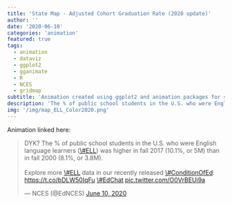 ```yaml
---
title: 'State Map - Adjusted Cohort Graduation Rate (2020 update)'
author: ''
date: '2020-06-10'
categories: 'animation'
featured: true
tags:
  - animation
  - dataviz
  - ggplot2
  - gganimate
  - R
  - NCES
  - gridmap
subtitle: 'Animation created using ggplot2 and animation packages for social media distribution'
description: 'The % of public school students in the U.S. who were English language learners (#ELL) was higher in fall 2017 (10.1%, or 5M) than in fall 2000 (8.1%, or 3.8M).'
img: '/img/map_ELL_Color2020.png'
---
```


Animation linked here:

<blockquote class="twitter-tweet">
<p lang="en" dir="ltr">
DYK? The % of public school students in the U.S. who were English
language learners
(<a href="https://twitter.com/hashtag/ELL?src=hash&amp;ref_src=twsrc%5Etfw">\#ELL</a>)
was higher in fall 2017 (10.1%, or 5M) than in fall 2000 (8.1%, or
3.8M).<br><br>Explore more
<a href="https://twitter.com/hashtag/ELL?src=hash&amp;ref_src=twsrc%5Etfw">\#ELL</a>
data in our recently released
<a href="https://twitter.com/hashtag/ConditionOfEd?src=hash&amp;ref_src=twsrc%5Etfw">\#ConditionOfEd</a>:
<a href="https://t.co/bDLW50IqFu">https://t.co/bDLW50IqFu</a>
<a href="https://twitter.com/hashtag/EdChat?src=hash&amp;ref_src=twsrc%5Etfw">\#EdChat</a>
<a href="https://t.co/O0VrBEUi9a">pic.twitter.com/O0VrBEUi9a</a>
</p>
— NCES (@EdNCES)
<a href="https://twitter.com/EdNCES/status/1270772747304669193?ref_src=twsrc%5Etfw">June
10, 2020</a>
</blockquote>
